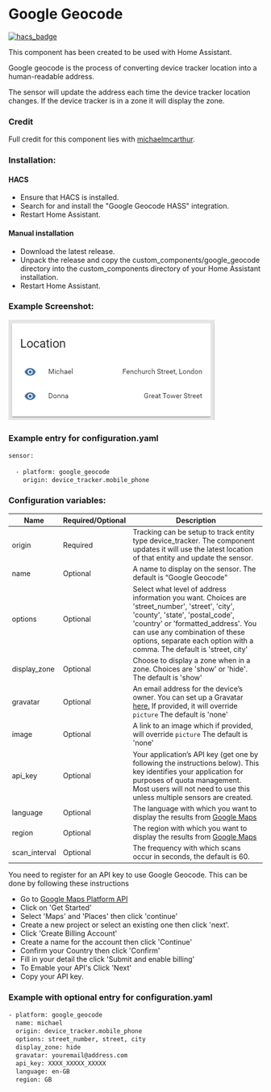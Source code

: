 # Google Geocode

[![hacs_badge](https://img.shields.io/badge/HACS-Default-orange.svg)](https://github.com/hacs/integration)

This component has been created to be used with Home Assistant.

Google geocode is the process of converting device tracker location into a human-readable address.

The sensor will update the address each time the device tracker location changes. If the device tracker is in a zone it will display the zone.

### Credit

Full credit for this component lies with [michaelmcarthur](https://github.com/michaelmcarthur).

### Installation:

#### HACS

- Ensure that HACS is installed.
- Search for and install the "Google Geocode HASS" integration.
- Restart Home Assistant.

#### Manual installation

- Download the latest release.
- Unpack the release and copy the custom_components/google_geocode directory into the custom_components directory of your Home Assistant installation.
- Restart Home Assistant.

### Example Screenshot:

![alt text](https://github.com/gregoryduckworth/GoogleGeocode-HASS/blob/master/Google_Geocode_Screenshot.png 'Screenshot')

### Example entry for configuration.yaml

```
sensor:

  - platform: google_geocode
    origin: device_tracker.mobile_phone
```

### Configuration variables:

|Name|Required/Optional|Description|
|----|-----------------|-----------|
| origin | Required | Tracking can be setup to track entity type device_tracker. The component updates it will use the latest location of that entity and update the sensor. |
| name | Optional | A name to display on the sensor. The default is “Google Geocode" |
| options | Optional | Select what level of address information you want. Choices are 'street_number', 'street', 'city', 'county', 'state', 'postal_code', 'country' or 'formatted_address'. You can use any combination of these options, separate each option with a comma. The default is 'street, city' |
| display_zone | Optional | Choose to display a zone when in a zone. Choices are 'show' or 'hide'. The default is 'show' |
| gravatar | Optional | An email address for the device’s owner. You can set up a Gravatar [here.](https://gravatar.com) If provided, it will override `picture` The default is 'none' |
| image | Optional | A link to an image which if provided, will override `picture` The default is 'none' |
| api_key | Optional | Your application’s API key (get one by following the instructions below). This key identifies your application for purposes of quota management. Most users will not need to use this unless multiple sensors are created. |
| language | Optional | The language with which you want to display the results from [Google Maps](https://developers.google.com/maps/documentation/javascript/localization#Language) |
| region | Optional | The region with which you want to display the results from [Google Maps](https://developers.google.com/maps/documentation/javascript/localization#Region) |
| scan_interval | Optional | The frequency with which scans occur in seconds, the default is 60. |

You need to register for an API key to use Google Geocode. This can be done by following these instructions

- Go to [Google Maps Platform API](https://cloud.google.com/maps-platform/#get-started)
- Click on 'Get Started'
- Select 'Maps' and 'Places' then click 'continue'
- Create a new project or select an existing one then click 'next'.
- Click 'Create Billing Account'
- Create a name for the account then click 'Continue'
- Confirm your Country then click 'Confirm'
- Fill in your detail the click 'Submit and enable billing'
- To Emable your API's Click 'Next'
- Copy your API key.

### Example with optional entry for configuration.yaml

```
- platform: google_geocode
  name: michael
  origin: device_tracker.mobile_phone
  options: street_number, street, city
  display_zone: hide
  gravatar: youremail@address.com
  api_key: XXXX_XXXXX_XXXXX
  language: en-GB
  region: GB
```

